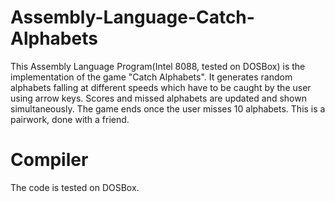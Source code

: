 # Assembly-Language-Catch-Alphabets
This Assembly Language Program(Intel 8088, tested on DOSBox) is the implementation of the game "Catch Alphabets". It generates random alphabets falling at different speeds which have to be caught by the user using arrow keys. Scores and missed alphabets are updated and shown simultaneously. The game ends once the user misses 10 alphabets. This is a pairwork, done with a friend.
# Compiler
The code is tested on DOSBox.
